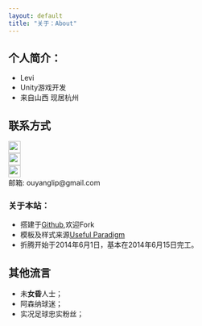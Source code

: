 ```yaml
---
layout: default
title: "关于：About"
---
```


## 个人简介：

* Levi
* Unity游戏开发
* 来自山西 现居杭州

## 联系方式

<p class="contact">
 <a href="http://weibo.com/ouyanglip" title="微博联系我"><img src="http://www.sinaimg.cn/blog/developer/wiki/LOGO_32x32.png" width="24" height="24" style="display:inline-block;vertical-align:middle"></a><br/>
        <a href="http://www.zhihu.com/people/lippi-ouyang" title="知乎联系我"><img src="http://www.zhihu.com/favicon.ico" width="24" height="24" style="display:inline-block;vertical-align:middle"></a><br/>
 <a href="https://github.com/LippiOuYang" title="Github联系我"><img src="http://www.github.com/favicon.ico" width="24" height="24" style="display:inline-block;vertical-align:middle"></a><br/>
邮箱: ouyanglip@gmail.com
</p>

### 关于本站：

* 搭建于[Github](https://github.com/LippiOuYang/LippiOuYang.github.io),欢迎Fork
* 模板及样式来源[Useful Paradigm](http://usefulparadigm.com/)
* 折腾开始于2014年6月1日，基本在2014年6月15日完工。

## 其他流言
* 未**女昏**人士；
* 阿森纳球迷；
* 实况足球忠实粉丝；
